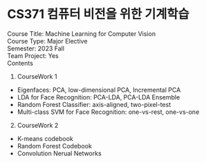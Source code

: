 # CS371 컴퓨터 비전을 위한 기계학습

Course Title: Machine Learning for Computer Vision <br/>
Course Type: Major Elective <br/>
Semester: 2023 Fall <br/>
Team Project: Yes <br/>
Contents 
1. CourseWork 1
- Eigenfaces: PCA, low-dimensional PCA, Incremental PCA
- LDA for Face Recognition: PCA-LDA, PCA-LDA Ensemble
- Random Forest Classifier: axis-aligned, two-pixel-test
- Multi-class SVM for Face Recognition: one-vs-rest, one-vs-one
2. CourseWork 2
- K-means codebook
- Random Forest Codebook
- Convolution Nerual Networks


